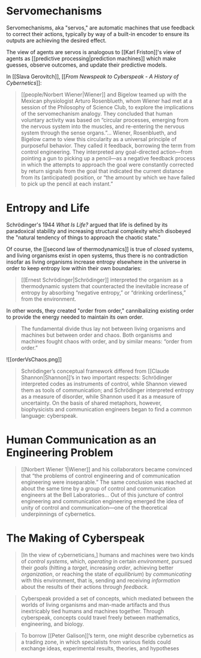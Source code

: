 # Servomechanisms
Servomechanisms, aka "servos," are automatic machines that use feedback to correct their actions, typically by way of a built-in encoder to ensure its outputs are achieving the desired effect.

The view of agents are servos is analogous to [[Karl Friston]]'s view of agents as [[predictive processing|prediction machines]] which make guesses, observe outcomes, and update their predictive models.

In [[Slava Gerovitch]], [[_From Newspeak to Cyberspeak - A History of Cybernetics_]]:

> [[people/Norbert Wiener|Wiener]] and Bigelow teamed up with the Mexican physiologist Arturo Rosenblueth, whom Wiener had met at a session of the Philosophy of Science Club, to explore the implications of the servomechanism analogy. They concluded that human voluntary activity was based on “circular processes, emerging from the nervous system into the muscles, and re-entering the nervous system through the sense organs.”... Wiener, Rosenblueth, and Bigelow came to view this circularity as a universal principle of purposeful behavior. They called it feedback, borrowing the term from control engineering. They interpreted any goal-directed action—from pointing a gun to picking up a pencil—as a negative feedback process in which the attempts to approach the goal were constantly corrected by return signals from the goal that indicated the current distance from its (anticipated) position, or “the amount by which we have failed to pick up the pencil at each instant.”

# Entropy and Life
Schrödinger's 1944 _What Is Life?_ argued that life is defined by its paradoxical stability and increasing structural complexity which disobeyed the "natural tendency of things to approach the chaotic state."

Of course, the [[second law of thermodynamics]] is true of _closed_ systems, and living organisms exist in open systems, thus there is no contradiction insofar as living organisms increase entropy elsewhere in the universe in order to keep entropy low within their own boundaries:

>  [[Ernest Schrödinger|Schrödinger]] interpreted the organism as a thermodynamic system that counteracted the inevitable increase of entropy by absorbing “negative entropy,” or “drinking orderliness,” from the environment.

In other words, they created "order from order," cannibalizing existing order to provide the energy needed to maintain its own order. 

> The fundamental divide thus lay not between living organisms and machines but between order and chaos. Both organisms and machines fought chaos with order, and by similar means: “order from order.”

![[orderVsChaos.png]]

> Schrödinger’s conceptual framework differed from [[Claude Shannon|Shannon]]’s in two important respects: Schrödinger interpreted codes as instruments of control, while Shannon viewed them as tools of communication; and Schrödinger interpreted entropy as a measure of disorder, while Shannon used it as a measure of uncertainty. On the basis of shared metaphors, however, biophysicists and communication engineers began to find a common language: cyberspeak.

# Human Communication as an Engineering Problem

> [[Norbert Wiener 1|Wiener]] and his collaborators became convinced that “the problems of control engineering and of communication engineering were inseparable.” The same conclusion was reached at about the same time by a group of control and communication engineers at the Bell Laboratories... Out of this juncture of control engineering and communication engineering emerged the idea of unity of control and communication—one of the theoretical underpinnings of cybernetics.

# The Making of Cyberspeak

> [In the view of cyberneticians,] humans and machines were two kinds of *control systems*, which, *operating* in certain *environment*, pursued their *goals* (hitting a *target*, increasing *order*, achieving better *organization*, or reaching the state of *equilibrium*) by *communicating* with this environment, that is, sending and receiving *information* about the results of their actions through *feedback*.

> Cyberspeak provided a set of concepts, which mediated between the worlds of living organisms and man-made artifacts and thus inextricably tied humans and machines together. Through cyberspeak, concepts could travel freely between mathematics, engineering, and biology.

> To borrow [[Peter Galison]]’s term, one might describe cybernetics as a trading zone, in which specialists from various fields could exchange ideas, experimental results, theories, and hypotheses
